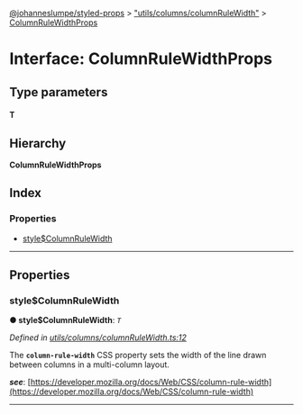 [@johanneslumpe/styled-props](../README.md) > ["utils/columns/columnRuleWidth"](../modules/_utils_columns_columnrulewidth_.md) > [ColumnRuleWidthProps](../interfaces/_utils_columns_columnrulewidth_.columnrulewidthprops.md)

# Interface: ColumnRuleWidthProps

## Type parameters
#### T 
## Hierarchy

**ColumnRuleWidthProps**

## Index

### Properties

* [style$ColumnRuleWidth](_utils_columns_columnrulewidth_.columnrulewidthprops.md#style_columnrulewidth)

---

## Properties

<a id="style_columnrulewidth"></a>

###  style$ColumnRuleWidth

**● style$ColumnRuleWidth**: *`T`*

*Defined in [utils/columns/columnRuleWidth.ts:12](https://github.com/johanneslumpe/styled-props/blob/8e709f1/src/utils/columns/columnRuleWidth.ts#L12)*

The **`column-rule-width`** CSS property sets the width of the line drawn between columns in a multi-column layout.

*__see__*: [https://developer.mozilla.org/docs/Web/CSS/column-rule-width](https://developer.mozilla.org/docs/Web/CSS/column-rule-width)

___

